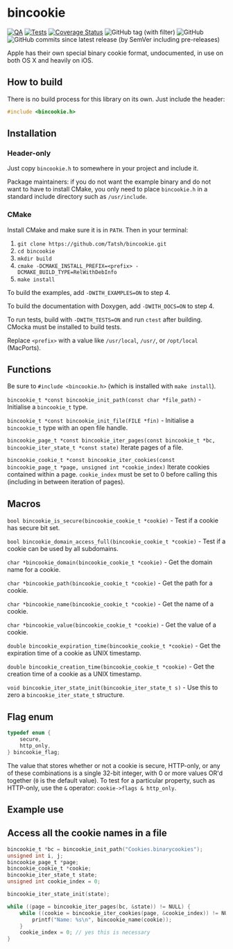 # bincookie

[![QA](https://github.com/Tatsh/bincookie/actions/workflows/qa.yml/badge.svg)](https://github.com/Tatsh/bincookie/actions/workflows/qa.yml)
[![Tests](https://github.com/Tatsh/bincookie/actions/workflows/tests.yml/badge.svg)](https://github.com/Tatsh/bincookie/actions/workflows/tests.yml)
[![Coverage Status](https://coveralls.io/repos/github/Tatsh/bincookie/badge.svg?branch=master)](https://coveralls.io/github/Tatsh/bincookie?branch=master)
![GitHub tag (with filter)](https://img.shields.io/github/v/tag/Tatsh/bincookie)
![GitHub](https://img.shields.io/github/license/Tatsh/bincookie)
![GitHub commits since latest release (by SemVer including pre-releases)](https://img.shields.io/github/commits-since/Tatsh/bincookie/v0.1.5/master)

Apple has their own special binary cookie format, undocumented, in use on both OS X and heavily on iOS.

## How to build

There is no build process for this library on its own. Just include the header:

```c
#include <bincookie.h>
```

## Installation

### Header-only

Just copy `bincookie.h` to somewhere in your project and include it.

Package maintainers: if you do not want the example binary and do not want to have to install CMake,
you only need to place `bincookie.h` in a standard include directory such as `/usr/include`.

### CMake

Install CMake and make sure it is in `PATH`. Then in your terminal:

1. `git clone https://github.com/Tatsh/bincookie.git`
2. `cd bincookie`
3. `mkdir build`
4. `cmake -DCMAKE_INSTALL_PREFIX=<prefix> -DCMAKE_BUILD_TYPE=RelWithDebInfo`
5. `make install`

To build the examples, add `-DWITH_EXAMPLES=ON` to step 4.

To build the documentation with Doxygen, add `-DWITH_DOCS=ON` to step 4.

To run tests, build with `-DWITH_TESTS=ON` and run `ctest` after building. CMocka must be installed
to build tests.

Replace `<prefix>` with a value like `/usr/local`, `/usr/`, or `/opt/local` (MacPorts).

## Functions

Be sure to `#include <bincookie.h>` (which is installed with `make install`).

`bincookie_t *const bincookie_init_path(const char *file_path)` - Initialise a `bincookie_t` type.

`bincookie_t *const bincookie_init_file(FILE *fin)` - Initialise a `bincookie_t` type with an open
file handle.

`bincookie_page_t *const bincookie_iter_pages(const bincookie_t *bc, bincookie_iter_state_t *const state)`
Iterate pages of a file.

`bincookie_cookie_t *const bincookie_iter_cookies(const bincookie_page_t *page, unsigned int *cookie_index)`
Iterate cookies contained within a page. `cookie_index` must be set to 0 before calling this
(including in between iteration of pages).

## Macros

`bool bincookie_is_secure(bincookie_cookie_t *cookie)` - Test if a cookie has secure bit set.

`bool bincookie_domain_access_full(bincookie_cookie_t *cookie)` - Test if a cookie can be used by all
subdomains.

`char *bincookie_domain(bincookie_cookie_t *cookie)` - Get the domain name for a cookie.

`char *bincookie_path(bincookie_cookie_t *cookie)` - Get the path for a cookie.

`char *bincookie_name(bincookie_cookie_t *cookie)` - Get the name of a cookie.

`char *bincookie_value(bincookie_cookie_t *cookie)` - Get the value of a cookie.

`double bincookie_expiration_time(bincookie_cookie_t *cookie)` - Get the expiration time of a cookie
as UNIX timestamp.

`double bincookie_creation_time(bincookie_cookie_t *cookie)` - Get the creation time of a cookie as
a UNIX timestamp.

`void bincookie_iter_state_init(bincookie_iter_state_t s)` - Use this to zero a
`bincookie_iter_state_t` structure.

## Flag enum

```c
typedef enum {
    secure,
    http_only,
} bincookie_flag;
```

The value that stores whether or not a cookie is secure, HTTP-only, or any of these combinations is
a single 32-bit integer, with 0 or more values OR'd together (`0` is the default value). To test for
a particular property, such as HTTP-only, use the `&` operator: `cookie->flags & http_only`.

## Example use

## Access all the cookie names in a file

```c
bincookie_t *bc = bincookie_init_path("Cookies.binarycookies");
unsigned int i, j;
bincookie_page_t *page;
bincookie_cookie_t *cookie;
bincookie_iter_state_t state;
unsigned int cookie_index = 0;

bincookie_iter_state_init(state);

while ((page = bincookie_iter_pages(bc, &state)) != NULL) {
    while ((cookie = bincookie_iter_cookies(page, &cookie_index)) != NULL) {
        printf("Name: %s\n", bincookie_name(cookie));
    }
    cookie_index = 0; // yes this is necessary
}
```
